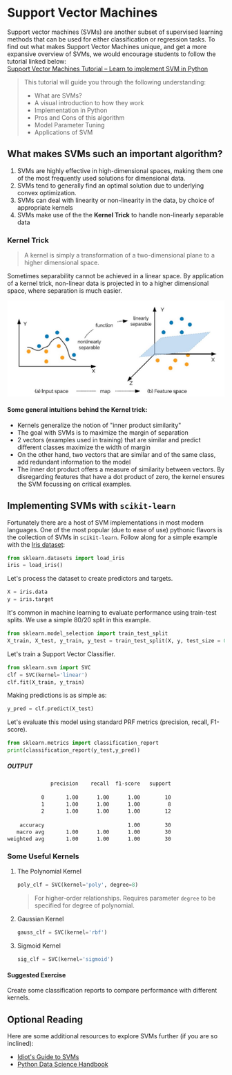 # Support Vector Machines
Support vector machines (SVMs) are another subset of supervised learning methods that can be used for either classification or regression tasks. To find out what makes Support Vector Machines unique, and get a more expansive overview of SVMs, we would encourage students to follow the tutorial linked below:  
[Support Vector Machines Tutorial – Learn to implement SVM in Python](https://data-flair.training/blogs/svm-support-vector-machine-tutorial/)
> This tutorial will guide you through the following understanding:
> * What are SVMs?
> * A visual introduction to how they work
> * Implementation in Python
> * Pros and Cons of this algorithm
> * Model Parameter Tuning
> * Applications of SVM

## What makes SVMs such an important algorithm?
1. SVMs are highly effective in high-dimensional spaces, making them one of the most frequently used solutions for dimensional data.
2. SVMs tend to generally find an optimal solution due to underlying convex optimization.
3. SVMs can deal with linearity or non-linearity in the data, by choice of appropriate kernels
4. SVMs make use of the the **Kernel Trick** to handle non-linearly separable data
### Kernel Trick
> A kernel is simply a transformation of a two-dimensional plane to a higher dimensional space.

Sometimes separability cannot be achieved in a linear space. By application of a kernel trick, non-linear data is projected in to a higher dimensional space, where separation is much easier.

![kernel-trick](./svm_kernel_trick.jpg)

#### Some general intuitions behind the Kernel trick:
- Kernels generalize the notion of "inner product similarity"
- The goal with SVMs is to maximize the margin of separation
- 2 vectors (examples used in training) that are similar and predict different classes maximize the width of margin
- On the other hand, two vectors that are similar and of the same class, add redundant information to the model
- The inner dot product offers a measure of similarity between vectors. By disregarding features that have a dot product of zero, the kernel ensures the SVM focussing on critical examples.

## Implementing SVMs with `scikit-learn`
Fortunately there are a host of SVM implementations in most modern languages. One of the most popular (due to ease of use) pythonic flavors is the collection of SVMs in `scikit-learn`. Follow along for a simple example with the [Iris dataset](https://archive.ics.uci.edu/ml/datasets/iris):
```python
from sklearn.datasets import load_iris
iris = load_iris()
```
Let's process the dataset to create predictors and targets.
```python
X = iris.data
y = iris.target
```
It's common in machine learning to evaluate performance using train-test splits. We use a simple 80/20 split in this example.
```python
from sklearn.model_selection import train_test_split
X_train, X_test, y_train, y_test = train_test_split(X, y, test_size = 0.20)
```
Let's train a Support Vector Classifier.
```python
from sklearn.svm import SVC
clf = SVC(kernel='linear')
clf.fit(X_train, y_train)
```
Making predictions is as simple as:
```python
y_pred = clf.predict(X_test)
```
Let's evaluate this model using standard PRF metrics (precision, recall, F1-score).
```python
from sklearn.metrics import classification_report
print(classification_report(y_test,y_pred))
```
##### OUTPUT
```
              precision    recall  f1-score   support

           0       1.00      1.00      1.00        10
           1       1.00      1.00      1.00         8
           2       1.00      1.00      1.00        12

    accuracy                           1.00        30
   macro avg       1.00      1.00      1.00        30
weighted avg       1.00      1.00      1.00        30
```

### Some Useful Kernels
1. The Polynomial Kernel
   ```python
   poly_clf = SVC(kernel='poly', degree=8)
   ```
   > For higher-order relationships. Requires parameter `degree` to be specified for degree  of polynomial.
2. Gaussian Kernel
   ```python
   gauss_clf = SVC(kernel='rbf')
   ```
3. Sigmoid Kernel
   ```python
   sig_clf = SVC(kernel='sigmoid')
   ```

#### Suggested Exercise
Create some classification reports to compare performance with different kernels.

## Optional Reading
Here are some additional resources to explore SVMs further (if you are so inclined):
- [Idiot's Guide to SVMs](https://web.mit.edu/6.034/wwwbob/svm.pdf)
- [Python Data Science Handbook](https://jakevdp.github.io/PythonDataScienceHandbook/05.07-support-vector-machines.html)